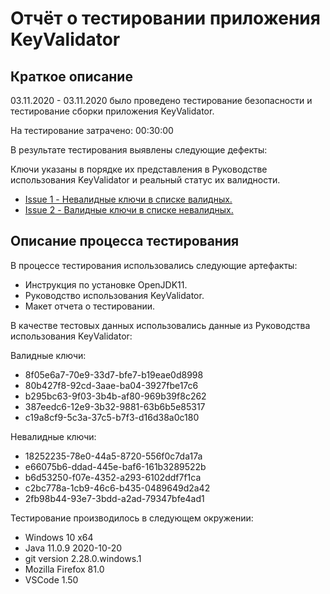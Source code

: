 # Отчёт о тестировании  приложения KeyValidator

## Краткое описание

03.11.2020 - 03.11.2020 было проведено тестирование безопасности и тестирование сборки приложения KeyValidator.

На тестирование затрачено: 00:30:00

В результате тестирования выявлены следующие дефекты:

Ключи указаны в порядке их представления в Руководстве использования KeyValidator и реальный статус их валидности.
* [Issue 1 - Невалидные ключи в списке валидных.](https://github.com/sarkomath/java1.1-1/issues/1)
* [Issue 2 - Валидные ключи в списке невалидных.](https://github.com/sarkomath/java1.1-1/issues/2)

## Описание процесса тестирования

В процессе тестирования использовались следующие артефакты:
* Инструкция по установке OpenJDK11.
* Руководство использования KeyValidator.
* Макет отчета о тестировании.

В качестве тестовых данных использовались данные из Руководства использования KeyValidator:

Валидные ключи:
* 8f05e6a7-70e9-33d7-bfe7-b19eae0d8998
* 80b427f8-92cd-3aae-ba04-3927fbe17c6
* b295bc63-9f03-3b4b-af80-969b39f8c262
* 387eedc6-12e9-3b32-9881-63b6b5e85317
* c19a8cf9-5c3a-37c5-b7f3-d16d38a0c180

Невалидные ключи:
* 18252235-78e0-44a5-8720-556f0c7da17a
* e66075b6-ddad-445e-baf6-161b3289522b
* b6d53250-f07e-4352-a293-6102ddf7f1ca
* c2bc778a-1cb9-46c6-b435-0489649d2a42
* 2fb98b44-93e7-3bdd-a2ad-79347bfe4ad1

Тестирование производилось в следующем окружении:
* Windows 10 x64
* Java 11.0.9 2020-10-20
* git version 2.28.0.windows.1
* Mozilla Firefox 81.0
* VSCode 1.50
